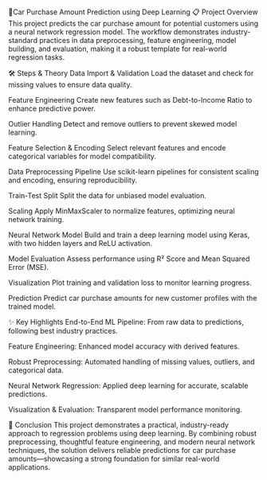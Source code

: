 🚗Car Purchase Amount Prediction using Deep Learning
📋 Project Overview
This project predicts the car purchase amount for potential customers using a neural network regression model. The workflow demonstrates industry-standard practices in data preprocessing, feature engineering, model building, and evaluation, making it a robust template for real-world regression tasks.

🛠️ Steps & Theory
Data Import & Validation
Load the dataset and check for missing values to ensure data quality.

Feature Engineering
Create new features such as Debt-to-Income Ratio to enhance predictive power.

Outlier Handling
Detect and remove outliers to prevent skewed model learning.

Feature Selection & Encoding
Select relevant features and encode categorical variables for model compatibility.

Data Preprocessing Pipeline
Use scikit-learn pipelines for consistent scaling and encoding, ensuring reproducibility.

Train-Test Split
Split the data for unbiased model evaluation.

Scaling
Apply MinMaxScaler to normalize features, optimizing neural network training.

Neural Network Model
Build and train a deep learning model using Keras, with two hidden layers and ReLU activation.

Model Evaluation
Assess performance using R² Score and Mean Squared Error (MSE).

Visualization
Plot training and validation loss to monitor learning progress.

Prediction
Predict car purchase amounts for new customer profiles with the trained model.

✨ Key Highlights
End-to-End ML Pipeline: From raw data to predictions, following best industry practices.

Feature Engineering: Enhanced model accuracy with derived features.

Robust Preprocessing: Automated handling of missing values, outliers, and categorical data.

Neural Network Regression: Applied deep learning for accurate, scalable predictions.

Visualization & Evaluation: Transparent model performance monitoring.

🏁 Conclusion
This project demonstrates a practical, industry-ready approach to regression problems using deep learning. By combining robust preprocessing, thoughtful feature engineering, and modern neural network techniques, the solution delivers reliable predictions for car purchase amounts—showcasing a strong foundation for similar real-world applications.

